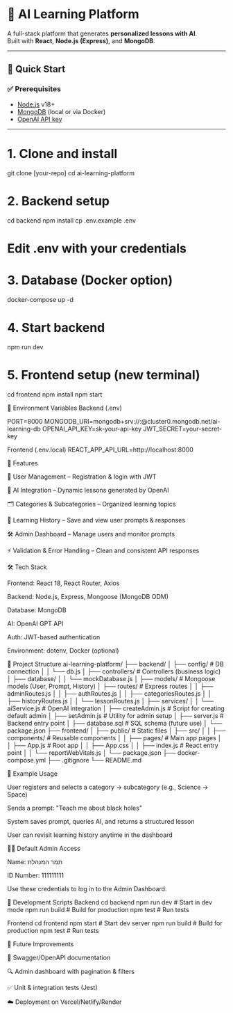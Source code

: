 # 🧠 AI Learning Platform
A full-stack platform that generates **personalized lessons with AI**.  
Built with **React**, **Node.js (Express)**, and **MongoDB**.

---

## 🚀 Quick Start

### ✅ Prerequisites
- [Node.js](https://nodejs.org/) v18+
- [MongoDB](https://www.mongodb.com/) (local or via Docker)
- [OpenAI API key](https://platform.openai.com/)

---

# 1. Clone and install
git clone [your-repo]
cd ai-learning-platform

# 2. Backend setup
cd backend
npm install
cp .env.example .env
# Edit .env with your credentials

# 3. Database (Docker option)
docker-compose up -d
# 4. Start backend
npm run dev
# 5. Frontend setup (new terminal)
cd frontend
npm install
npm start

🔐 Environment Variables
Backend (.env)

PORT=8000
MONGODB_URI=mongodb+srv://<user>:<password>@cluster0.mongodb.net/ai-learning-db
OPENAI_API_KEY=sk-your-api-key
JWT_SECRET=your-secret-key


Frontend (.env.local)
REACT_APP_API_URL=http://localhost:8000


🌟 Features

👤 User Management – Registration & login with JWT

🤖 AI Integration – Dynamic lessons generated by OpenAI

🗂 Categories & Subcategories – Organized learning topics

📜 Learning History – Save and view user prompts & responses

🛠 Admin Dashboard – Manage users and monitor prompts

⚡ Validation & Error Handling – Clean and consistent API responses

🛠 Tech Stack

Frontend: React 18, React Router, Axios

Backend: Node.js, Express, Mongoose (MongoDB ODM)

Database: MongoDB

AI: OpenAI GPT API

Auth: JWT-based authentication

Environment: dotenv, Docker (optional)

📂 Project Structure
ai-learning-platform/
├── backend/
│   ├── config/              # DB connection
│   │   └── db.js
│   ├── controllers/         # Controllers (business logic)
│   ├── database/
│   │   └── mockDatabase.js
│   ├── models/              # Mongoose models (User, Prompt, History)
│   ├── routes/              # Express routes
│   │   ├── adminRoutes.js
│   │   ├── authRoutes.js
│   │   ├── categoriesRoutes.js
│   │   ├── historyRoutes.js
│   │   └── lessonRoutes.js
│   ├── services/
│   │   └── aiService.js     # OpenAI integration
│   ├── createAdmin.js       # Script for creating default admin
│   ├── setAdmin.js          # Utility for admin setup
│   ├── server.js            # Backend entry point
│   ├── database.sql         # SQL schema (future use)
│   └── package.json
├── frontend/
│   ├── public/              # Static files
│   ├── src/
│   │   ├── components/      # Reusable components
│   │   ├── pages/           # Main app pages
│   │   ├── App.js           # Root app
│   │   ├── App.css
│   │   ├── index.js         # React entry point
│   │   └── reportWebVitals.js
│   └── package.json
├── docker-compose.yml
├── .gitignore
└── README.md

🧪 Example Usage

User registers and selects a category → subcategory (e.g., Science → Space)

Sends a prompt: "Teach me about black holes"

System saves prompt, queries AI, and returns a structured lesson

User can revisit learning history anytime in the dashboard

👩‍💻 Default Admin Access

Name: תמר המנהלת

ID Number: 111111111

Use these credentials to log in to the Admin Dashboard.

🔧 Development Scripts
 Backend
 cd backend
npm run dev        # Start in dev mode
npm run build      # Build for production
npm test           # Run tests

Frontend
cd frontend
npm start          # Start dev server
npm run build      # Build for production
npm test           # Run tests

🚀 Future Improvements

📑 Swagger/OpenAPI documentation

🔍 Admin dashboard with pagination & filters

✅ Unit & integration tests (Jest)

☁️ Deployment on Vercel/Netlify/Render